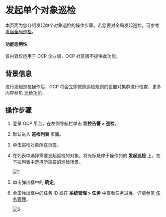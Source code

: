 # 发起单个对象巡检

本页面为您介绍发起单个对象巡检的操作步骤。若您要对全局发起巡检，可参考 [发起全局巡检](../400.initate-a-inspection/200.initiate-global-inspection.md)。

<main id="notice" type='notice'>
<h4>功能适用性</h4>
<p>该内容仅适用于 OCP 企业版，OCP 社区版不提供此功能。</p>

## 背景信息

进行发起巡检操作后，OCP 将会立即按照巡检规则的设置对集群进行检查，更多内容参见 [巡检功能](../100.inspection-management.md)。

## 操作步骤

1. 登录 OCP 平台，在左侧导航栏单击 **监控告警 > 巡检**。

2. 默认进入 **巡检列表** 页面。

3. 单击巡检对象所在页签。

4. 在列表中选择需要发起巡检的对象，将光标悬停于操作列的 **发起巡检** 上，在下拉列表中选择所需要的巡检场景。

   ![1](https://obbusiness-private.oss-cn-shanghai.aliyuncs.com/doc/img/ocp/401/%E5%8F%91%E8%B5%B7%E5%8D%95%E4%B8%AA%E5%B7%A1%E6%A3%801.png)

5. 单击弹出框中的 **确定**。

6. 单击弹出框中的任务 ID 或在 **系统管理 > 任务** 中查看任务进展，详情参见 [任务管理](../../../1600.system-management-features/100.manage-tasks.md)。

   ![2](https://obbusiness-private.oss-cn-shanghai.aliyuncs.com/doc/img/ocp/401/%E5%8F%91%E8%B5%B7%E4%BB%BB%E5%8A%A11.png)
